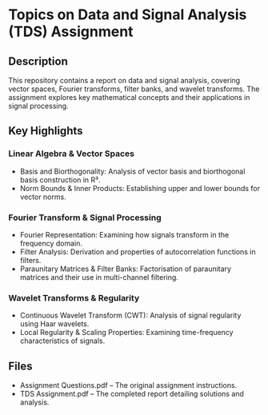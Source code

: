 # Topics on Data and Signal Analysis (TDS) Assignment
## Description
This repository contains a report on data and signal analysis, covering vector spaces, Fourier transforms, filter banks, and wavelet transforms. The assignment explores key mathematical concepts and their applications in signal processing.

## Key Highlights
### Linear Algebra & Vector Spaces
- Basis and Biorthogonality: Analysis of vector basis and biorthogonal basis construction in R³.
- Norm Bounds & Inner Products: Establishing upper and lower bounds for vector norms.
### Fourier Transform & Signal Processing
- Fourier Representation: Examining how signals transform in the frequency domain.
- Filter Analysis: Derivation and properties of autocorrelation functions in filters.
- Paraunitary Matrices & Filter Banks: Factorisation of paraunitary matrices and their use in multi-channel filtering.
### Wavelet Transforms & Regularity
- Continuous Wavelet Transform (CWT): Analysis of signal regularity using Haar wavelets.
- Local Regularity & Scaling Properties: Examining time-frequency characteristics of signals.

## Files
- Assignment Questions.pdf – The original assignment instructions.
- TDS Assignment.pdf – The completed report detailing solutions and analysis.
